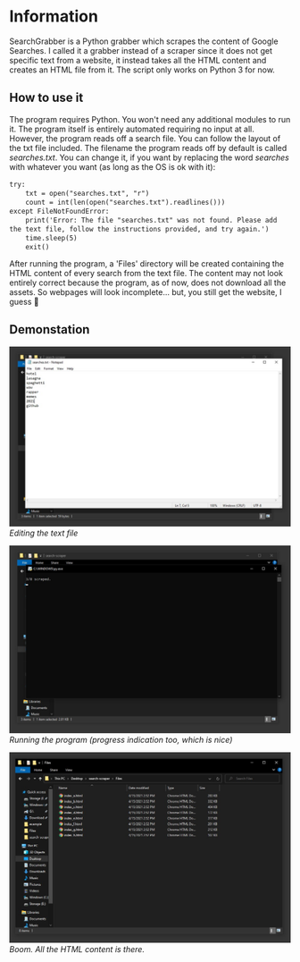 # Information
SearchGrabber is a Python grabber which scrapes the content of Google Searches. I called it a grabber instead of a scraper since it does not get specific text from a website, it instead takes all the HTML content and creates an HTML file from it. The script only works on Python 3 for now.
## How to use it
The program requires Python. You won't need any additional modules to run it. The program itself is entirely automated requiring no input at all. However, the program reads off a search file. You can follow the layout of the txt file included. The filename the program reads off by default is called *searches.txt*. You can change it, if you want by replacing the word *searches* with whatever you want (as long as the OS is ok with it):

    try:
        txt = open("searches.txt", "r")
        count = int(len(open("searches.txt").readlines()))
    except FileNotFoundError:
        print('Error: The file "searches.txt" was not found. Please add the text file, follow the instructions provided, and try again.')
        time.sleep(5)
        exit()
        
 After running the program, a 'Files' directory will be created containing the HTML content of every search from the text file. The content may not look entirely correct because the program, as of now, does not download all the assets. So webpages will look incomplete... but, you still get the website, I guess 😬
 
## Demonstation

![](/assets/txt.jpg)
*Editing the text file*

![](/assets/running.jpg)
*Running the program (progress indication too, which is nice)*

![](/assets/files.jpg)
*Boom. All the HTML content is there.*
